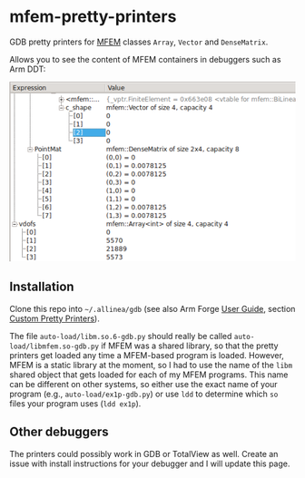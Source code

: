 # mfem-pretty-printers

GDB pretty printers for [MFEM](https://mfem.org/) classes `Array`, `Vector` and `DenseMatrix`.

Allows you to see the content of MFEM containers in debuggers such as Arm DDT:

![](https://raw.githubusercontent.com/jakubcerveny/mfem-pretty-printers/master/img/ddt.png)

## Installation

Clone this repo into `~/.allinea/gdb` (see also Arm Forge [User Guide](https://developer.arm.com/docs/101136/latest/ddt),
section [Custom Pretty Printers](https://developer.arm.com/docs/101136/latest/ddt/viewing-variables-and-data#x12-1560008)).

The file `auto-load/libm.so.6-gdb.py` should really be called `auto-load/libmfem.so-gdb.py` if MFEM 
was a shared library, so that the pretty printers get loaded any time a MFEM-based program is loaded.
However, MFEM is a static library at the moment, so I had to use the name of the `libm` shared object
that gets loaded for each of my MFEM programs. This name can be different on other systems, so either use
the exact name of your program (e.g., `auto-load/ex1p-gdb.py`) or use `ldd` to determine which `so` files
your program uses (`ldd ex1p`).

## Other debuggers

The printers could possibly work in GDB or TotalView as well. Create an issue with install
instructions for your debugger and I will update this page.

